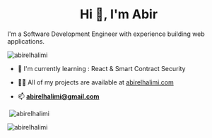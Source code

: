 <h1 align="center">Hi 👋, I'm Abir</h1>
<p align="left">I'm a Software Development Engineer with experience building web applications.</p>
<p align="left></p>

<p align="left"> <img src="https://komarev.com/ghpvc/?username=abirelhalimi" alt="abirelhalimi" /> </p>

- 📑 I'm currently learning : React & Smart Contract Security
  
- 👨‍💻 All of my projects are available at [abirelhalimi.com](https://abirelhalimi.com)

- 📫  **abirelhalimi@gmail.com**

  

<p>&nbsp;<img align="center" src="https://github-readme-stats.vercel.app/api?username=abirelhalimi&show_icons=true" alt="abirelhalimi" /></p>
<p><img align="left" src="https://github-readme-stats.vercel.app/api/top-langs/?username=abirelhalimi&layout=compact&hide=html" alt="abirelhalimi" /></p>





